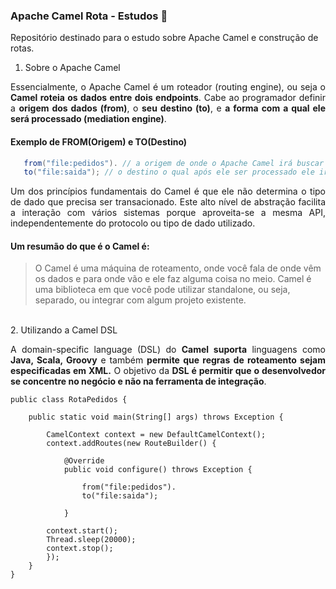 ### Apache Camel Rota - Estudos 🐪

Repositório destinado para o estudo sobre Apache Camel e construção de rotas.
</br>

1. Sobre o Apache Camel
<p align="justify">Essencialmente, o Apache Camel é um roteador (routing engine), ou seja o <b>Camel roteia os dados entre dois endpoints</b>. Cabe ao programador definir a <b>origem dos dados (from)</b>, o <b>seu destino (to)</b>, e <b>a forma com a qual ele será processado (mediation engine)</b>.</p>

#### Exemplo de FROM(Origem) e TO(Destino)

 ```java   				
    from("file:pedidos"). // a origem de onde o Apache Camel irá buscar os dados
    to("file:saida"); // o destino o qual após ele ser processado ele irá nos dar a saída, neste caso, estou fazendo uma transferência de arquivo. 									                      
```

<p align="justify">Um dos princípios fundamentais do Camel é que ele não determina o tipo de dado que precisa ser transacionado. Este alto nível de abstração facilita a interação com vários sistemas porque aproveita-se a mesma API, independentemente do protocolo ou tipo de dado utilizado.</p>

#### Um resumão do que é o Camel é:

> O Camel é uma máquina de roteamento, onde você fala de onde vêm os dados e para onde vão e ele faz alguma coisa no meio. Camel é uma biblioteca em que você pode utilizar standalone, ou seja, separado, ou integrar com algum projeto existente.
</br>
    2. Utilizando a Camel DSL
<p align="justify">A domain-specific language (DSL) do <b>Camel suporta</b> linguagens como <b>Java, Scala, Groovy</b> e também <b>permite que regras de roteamento sejam especificadas em XML.</b> O objetivo da <b>DSL é permitir que o desenvolvedor se concentre no negócio e não na ferramenta de integração</b>.</p>

    public class RotaPedidos {
    
    	public static void main(String[] args) throws Exception {
    
    		CamelContext context = new DefaultCamelContext();
    		context.addRoutes(new RouteBuilder() {
    
    			@Override
    			public void configure() throws Exception {
    				
    				from("file:pedidos").
    				to("file:saida");
    				
    			}
                
    		context.start();
    		Thread.sleep(20000);
    		context.stop();
    		});
    	}	
    }
